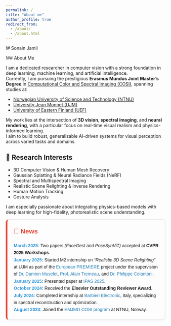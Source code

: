 ```yaml
---
permalink: /
title: "About me"
author_profile: true
redirect_from: 
  - /about/
  - /about.html
---
```


!# Sonain Jamil

!## About Me

I am a dedicated researcher in computer vision with a strong foundation in deep learning, machine learning, and artificial intelligence.  
Currently, I am pursuing the prestigious **Erasmus Mundus Joint Master’s Degree** in [Computational Color and Spectral Imaging (COSI)](https://cosi-master.eu/), spanning studies at:

- [Norwegian University of Science and Technology (NTNU)](https://www.ntnu.no/gjovik)
- [University Jean Monnet (UJM)](https://www.univ-st-etienne.fr/en/index.html)
- [University of Eastern Finland (UEF)](https://www.uef.fi/en)

My work lies at the intersection of **3D vision**, **spectral imaging**, and **neural rendering**, with a particular focus on real-time visual realism and physics-informed learning.  
I aim to build robust, generalizable AI-driven systems for visual perception across varied tasks and domains.

## 🔬 Research Interests

- 3D Computer Vision & Human Mesh Recovery  
- Gaussian Splatting & Neural Radiance Fields (NeRF)  
- Spectral and Multispectral Imaging  
- Realistic Scene Relighting & Inverse Rendering  
- Human Motion Tracking
- Gesture Analysis

I am especially passionate about integrating physics-based models with deep learning for high-fidelity, photorealistic scene understanding.


<div style="border: 1px solid #ddd; border-left: 5px solid #e74c3c; padding: 20px; border-radius: 10px; background-color: #fdfdfd; font-family: Arial, sans-serif; line-height: 1.6; box-shadow: 0 2px 6px rgba(0,0,0,0.05);">

  <h2 style="color: #e74c3c; margin-top: 0;">📰 News</h2>

  <ul style="list-style: none; padding-left: 0; margin: 0;">
    <li><strong style="color: #3498db;">March 2025:</strong> Two papers <em>(FaceGest and PoseSynViT)</em> accepted at <strong>CVPR 2025 Workshops</strong>.</li>
    <li><strong style="color: #3498db;">January 2025:</strong> Started M2 internship on <em>“Realistic 3D Scene Relighting”</em> at UJM as part of the 
      <a href="https://premiere-project.eu/" style="color: #2980b9; text-decoration: none;">European PREMIERE</a> project under the supervision of 
      <a href="https://perso.univ-st-etienne.fr/muda8804/" style="color: #2980b9; text-decoration: none;">Dr. Damien Muselet</a>, 
      <a href="https://perso.univ-st-etienne.fr/tremeaua/" style="color: #2980b9; text-decoration: none;">Prof. Alain Tremeau</a>, and 
      <a href="https://manutech-sleight.com/about-us/the-governance/educational-committee/philippe-colantoni-261659.kjsp" style="color: #2980b9; text-decoration: none;">Dr. Philippe Colantoni</a>.
    </li>
    <li><strong style="color: #3498db;">January 2025:</strong> Presented paper at 
      <a href="https://ipas.ieee.tn/" style="color: #2980b9; text-decoration: none;">IPAS 2025</a>.
    </li>
    <li><strong style="color: #3498db;">October 2024:</strong> Received the <strong>Elsevier Outstanding Reviewer Award</strong>.</li>
    <li><strong style="color: #3498db;">July 2024:</strong> Completed internship at 
      <a href="https://www.barbierielectronic.com/" style="color: #2980b9; text-decoration: none;">Barbieri Electronic</a>, Italy, specializing in spectral reconstruction and optimization.
    </li>
    <li><strong style="color: #3498db;">August 2023:</strong> Joined the 
      <a href="https://cosi-master.eu/" style="color: #2980b9; text-decoration: none;">EMJMD COSI program</a> at NTNU, Norway.
    </li>
  </ul>

</div>



